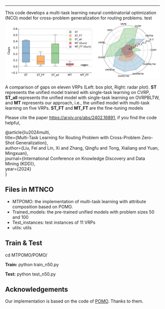------

This code develops a multi-task learning neural combinatorial optimization (NCO) model for cross-problem generalization for routing problems. 
test
![](https://github.com/FeiLiu36/MTNCO/blob/main/results.jpg)

A comparison of gaps on eleven VRPs (Left: box plot, Right: radar plot). **ST** represents the unified model trained with single-task learning on CVRP, **ST\_all** represents the unified model with single-task learning on OVRPBLTW, and **MT** represents our approach, i.e., the unified model with multi-task learning on five VRPs. **ST\_FT** and **MT\_FT** are the fine-tuning models

Please cite the paper https://arxiv.org/abs/2402.16891, if you find the code helpful, 

@article{liu2024multi, \
    title={Multi-Task Learning for Routing Problem with Cross-Problem Zero-Shot Generalization}, \
    author={Liu, Fei and Lin, Xi and Zhang, Qingfu and Tong, Xialiang and Yuan, Mingxuan}, \
    journal={International Conference on Knowledge Discovery and Data Mining (KDD)}, \
    year={2024} \
}

## Files in MTNCO

+ MTPOMO: the implementation of multi-task learning with attribute composition based on POMO.
+ Trained_models: the pre-trained unified models with problem sizes 50 and 100 
+ Test_instances: test instances of 11 VRPs
+ utils: utils

## Train & Test

cd MTPOMO/POMO/

**Train:**  python train_n50.py

**Test:**  python test_n50.py



## Acknowledgements

Our implementation is based on the code of [POMO](https://github.com/yd-kwon/POMO/tree/master/NEW_py_ver). Thanks to them.
